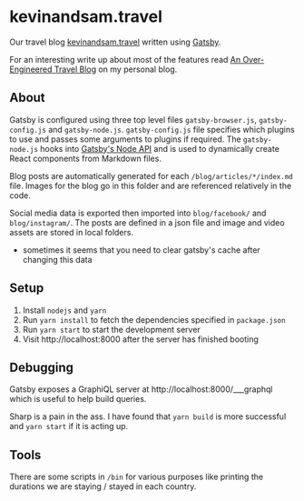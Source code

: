 # kevinandsam.travel

Our travel blog [kevinandsam.travel](https://kevinandsam.travel/) written using [Gatsby](https://www.gatsbyjs.org/).

For an interesting write up about most of the features read [An Over-Engineered Travel Blog](https://www.kevinhughes.ca/blog/an-over-engineered-travel-blog) on my personal blog.

## About

Gatsby is configured using three top level files `gatsby-browser.js`, `gatsby-config.js` and `gatsby-node.js`. `gatsby-config.js` file specifies which plugins to use and passes some arguments to plugins if required. The `gatsby-node.js` hooks into [Gatsby's Node API](https://www.gatsbyjs.com/docs/reference/config-files/gatsby-node/) and is used to dynamically create React components from Markdown files.

Blog posts are automatically generated for each `/blog/articles/*/index.md` file. Images for the blog go in this folder and are referenced relatively in the code.

Social media data is exported then imported into `blog/facebook/` and `blog/instagram/`. The posts are defined in a json file and image and video assets are stored in local folders.
  * sometimes it seems that you need to clear gatsby's cache after changing this data

## Setup

1. Install `nodejs` and `yarn`
2. Run `yarn install` to fetch the dependencies specified in `package.json`
3. Run `yarn start` to start the development server
4. Visit http://localhost:8000 after the server has finished booting


## Debugging

Gatsby exposes a GraphiQL server at http://localhost:8000/___graphql which is useful to help build queries.

Sharp is a pain in the ass. I have found that `yarn build` is more successful and `yarn start` if it is acting up.

## Tools

There are some scripts in `/bin` for various purposes like printing the durations we are staying / stayed in each country.
